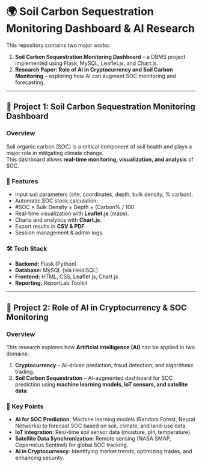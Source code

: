 # 🌍 Soil Carbon Sequestration Monitoring Dashboard & AI Research

This repository contains two major works:  
1. **Soil Carbon Sequestration Monitoring Dashboard** – a DBMS project implemented using Flask, MySQL, Leaflet.js, and Chart.js.  
2. **Research Paper: Role of AI in Cryptocurrency and Soil Carbon Monitoring** – exploring how AI can augment SOC monitoring and forecasting.

---

## 📌 Project 1: Soil Carbon Sequestration Monitoring Dashboard
### Overview
Soil organic carbon (SOC) is a critical component of soil health and plays a major role in mitigating climate change.  
This dashboard allows **real-time monitoring, visualization, and analysis** of SOC.

### 🚀 Features
- Input soil parameters (site, coordinates, depth, bulk density, % carbon).  
- Automatic SOC stock calculation:
- #SOC = Bulk Density × Depth × (Carbon% / 100  
- Real-time visualization with **Leaflet.js** (maps).  
- Charts and analytics with **Chart.js**.  
- Export results in **CSV & PDF**.  
- Session management & admin logs.  

### 🛠️ Tech Stack
- **Backend:** Flask (Python)  
- **Database:** MySQL (via HeidiSQL)  
- **Frontend:** HTML, CSS, Leaflet.js, Chart.js  
- **Reporting:** ReportLab Toolkit  

---

## 📌 Project 2: Role of AI in Cryptocurrency & SOC Monitoring
### Overview
This research explores how **Artificial Intelligence (AI)** can be applied in two domains:
1. **Cryptocurrency** – AI-driven prediction, fraud detection, and algorithmic trading.  
2. **Soil Carbon Sequestration** – AI-augmented dashboard for SOC prediction using **machine learning models, IoT sensors, and satellite data**.  

### 🔬 Key Points
- **AI for SOC Prediction**: Machine learning models (Random Forest, Neural Networks) to forecast SOC based on soil, climate, and land-use data.  
- **IoT Integration**: Real-time soil sensor data (moisture, pH, temperature).  
- **Satellite Data Synchronization**: Remote sensing (NASA SMAP, Copernicus Sentinel) for global SOC tracking.  
- **AI in Cryptocurrency**: Identifying market trends, optimizing trades, and enhancing security.  

